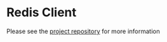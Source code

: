 # Redis Client
Please see the [project repository](https://github.com/thmarx/vert.x-busmod-redis) for more information